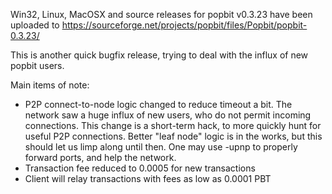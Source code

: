 Win32, Linux, MacOSX and source releases for popbit v0.3.23 have been uploaded to
https://sourceforge.net/projects/popbit/files/Popbit/popbit-0.3.23/

This is another quick bugfix release, trying to deal with the influx of new popbit users.

Main items of note:

* P2P connect-to-node logic changed to reduce timeout a bit.  The network saw a huge influx of new users, who do not permit incoming connections.  This change is a short-term hack, to more quickly hunt for useful P2P connections.  Better "leaf node" logic is in the works, but this should let us limp along until then.  One may use -upnp to properly forward ports, and help the network.
* Transaction fee reduced to 0.0005 for new transactions
* Client will relay transactions with fees as low as 0.0001 PBT
